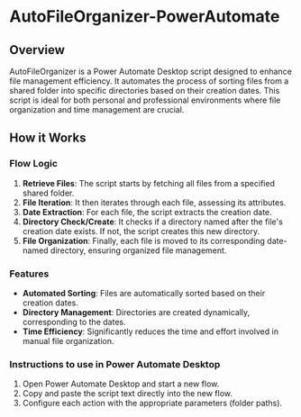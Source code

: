 # AutoFileOrganizer-PowerAutomate

## Overview
AutoFileOrganizer is a Power Automate Desktop script designed to enhance file management efficiency. It automates the process of sorting files from a shared folder into specific directories based on their creation dates. This script is ideal for both personal and professional environments where file organization and time management are crucial.

## How it Works

### Flow Logic
1. **Retrieve Files**: The script starts by fetching all files from a specified shared folder.
2. **File Iteration**: It then iterates through each file, assessing its attributes.
3. **Date Extraction**: For each file, the script extracts the creation date.
4. **Directory Check/Create**: It checks if a directory named after the file's creation date exists. If not, the script creates this new directory.
5. **File Organization**: Finally, each file is moved to its corresponding date-named directory, ensuring organized file management.

### Features
- **Automated Sorting**: Files are automatically sorted based on their creation dates.
- **Directory Management**: Directories are created dynamically, corresponding to the dates.
- **Time Efficiency**: Significantly reduces the time and effort involved in manual file organization.

### Instructions to use in Power Automate Desktop

1. Open Power Automate Desktop and start a new flow.
2. Copy and paste the script text directly into the new flow.
3. Configure each action with the appropriate parameters (folder paths).
